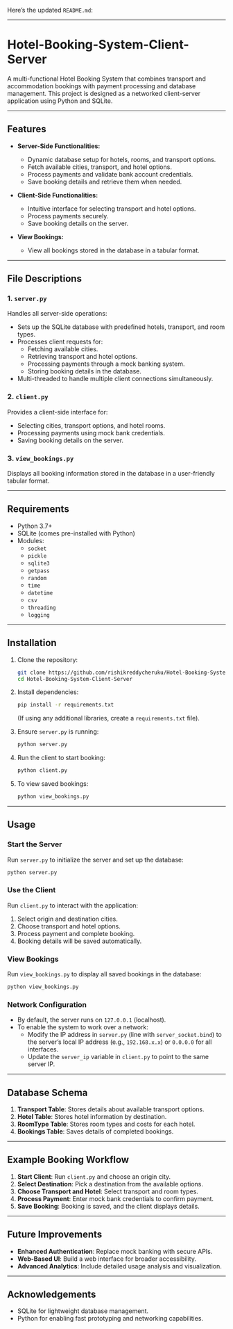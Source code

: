 Here’s the updated `README.md`:

---

# Hotel-Booking-System-Client-Server

A multi-functional Hotel Booking System that combines transport and accommodation bookings with payment processing and database management. This project is designed as a networked client-server application using Python and SQLite.

---

## Features

- **Server-Side Functionalities:**
  - Dynamic database setup for hotels, rooms, and transport options.
  - Fetch available cities, transport, and hotel options.
  - Process payments and validate bank account credentials.
  - Save booking details and retrieve them when needed.

- **Client-Side Functionalities:**
  - Intuitive interface for selecting transport and hotel options.
  - Process payments securely.
  - Save booking details on the server.

- **View Bookings:**
  - View all bookings stored in the database in a tabular format.

---

## File Descriptions

### 1. `server.py`
Handles all server-side operations:
- Sets up the SQLite database with predefined hotels, transport, and room types.
- Processes client requests for:
  - Fetching available cities.
  - Retrieving transport and hotel options.
  - Processing payments through a mock banking system.
  - Storing booking details in the database.
- Multi-threaded to handle multiple client connections simultaneously.

### 2. `client.py`
Provides a client-side interface for:
- Selecting cities, transport options, and hotel rooms.
- Processing payments using mock bank credentials.
- Saving booking details on the server.

### 3. `view_bookings.py`
Displays all booking information stored in the database in a user-friendly tabular format.

---

## Requirements

- Python 3.7+
- SQLite (comes pre-installed with Python)
- Modules:
  - `socket`
  - `pickle`
  - `sqlite3`
  - `getpass`
  - `random`
  - `time`
  - `datetime`
  - `csv`
  - `threading`
  - `logging`

---

## Installation

1. Clone the repository:
   ```bash
   git clone https://github.com/rishikreddycheruku/Hotel-Booking-System-Client-Server.git
   cd Hotel-Booking-System-Client-Server
   ```

2. Install dependencies:
   ```bash
   pip install -r requirements.txt
   ```
   (If using any additional libraries, create a `requirements.txt` file).

3. Ensure `server.py` is running:
   ```bash
   python server.py
   ```

4. Run the client to start booking:
   ```bash
   python client.py
   ```

5. To view saved bookings:
   ```bash
   python view_bookings.py
   ```

---

## Usage

### Start the Server
Run `server.py` to initialize the server and set up the database:
```bash
python server.py
```

### Use the Client
Run `client.py` to interact with the application:
1. Select origin and destination cities.
2. Choose transport and hotel options.
3. Process payment and complete booking.
4. Booking details will be saved automatically.

### View Bookings
Run `view_bookings.py` to display all saved bookings in the database:
```bash
python view_bookings.py
```

### Network Configuration
- By default, the server runs on `127.0.0.1` (localhost). 
- To enable the system to work over a network:
  - Modify the IP address in `server.py` (line with `server_socket.bind`) to the server’s local IP address (e.g., `192.168.x.x`) or `0.0.0.0` for all interfaces.
  - Update the `server_ip` variable in `client.py` to point to the same server IP.

---

## Database Schema

1. **Transport Table**: Stores details about available transport options.
2. **Hotel Table**: Stores hotel information by destination.
3. **RoomType Table**: Stores room types and costs for each hotel.
4. **Bookings Table**: Saves details of completed bookings.

---

## Example Booking Workflow

1. **Start Client**: Run `client.py` and choose an origin city.
2. **Select Destination**: Pick a destination from the available options.
3. **Choose Transport and Hotel**: Select transport and room types.
4. **Process Payment**: Enter mock bank credentials to confirm payment.
5. **Save Booking**: Booking is saved, and the client displays details.

---

## Future Improvements

- **Enhanced Authentication**: Replace mock banking with secure APIs.
- **Web-Based UI**: Build a web interface for broader accessibility.
- **Advanced Analytics**: Include detailed usage analysis and visualization.

---

## Acknowledgements

- SQLite for lightweight database management.
- Python for enabling fast prototyping and networking capabilities.
